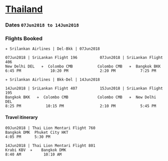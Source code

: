# [Thailand](https://en.wikipedia.org/wiki/Thailand)

### Dates `07Jun2018 to 14Jun2018` 

### Flights Booked    
  `✈ Srilankan Airlines | Del-Bkk | 07Jun2018`
  ```
  07Jun2018 | SriLankan Flight 196          07Jun2018 | SriLankan Flight 406
  New Delhi DEL   ✈  Colombo CMB           Colombo CMB   ✈  Bangkok BKK
  6:45 PM             10:20 PM              2:20 PM           7:25 PM
  ```
  
  `✈ Srilankan Airlines | Bkk-Del | 14Jun2018`  
  ```
  14Jun2018 | SriLankan Flight 407          15Jun2018 | SriLankan Flight 195
  Bangkok BKK   ✈  Colombo CMB             Colombo CMB   ✈  New Delhi DEL
  8:25 PM           10:15 PM                2:10 PM           5:45 PM
  ```
 #### Travel itinerary
  ``` 
  09Jun2018 | Thai Lion Mentari Flight 760
  Bangkok DMK  Phuket City HKT
  4:05 PM      5:30 PM
  ``` 
  ``` 
  14Jun2018 | Thai Lion Mentari Flight 801
  Krabi KBV  ✈    Bangkok DMK
  8:40 AM          10:10 AM
  ```

